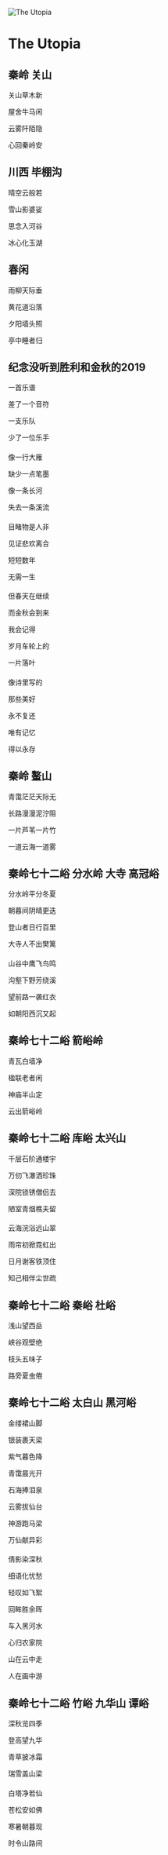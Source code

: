 ![The Utopia](https://github.com/thelou1s/thelou1s.github.io/blob/main/home-bg.jpg)

# The Utopia

#### 

## 秦岭 关山

关山草木新

屋舍牛马闲

云雾阡陌隐

心回秦岭安

####

## 川西 毕棚沟

晴空云般若

雪山影婆娑

思念入河谷

冰心化玉湖

####

## 春闲

雨柳天际垂

黄花道沿落

夕阳墙头照

亭中睡者归

####

## 纪念没听到胜利和金秋的2019

一首乐谱

差了一个音符

一支乐队

少了一位乐手

####

像一行大雁

缺少一点笔墨

像一条长河

失去一条溪流

####

目睹物是人非

见证悲欢离合

短短数年

无需一生

####

但春天在继续

而金秋会到来

我会记得

岁月车轮上的

一片落叶

####

像诗里写的

那些美好

永不复还

唯有记忆

得以永存

####

## 秦岭 鳌山

青霭茫茫天际无

长路漫漫泥泞阻

一片芦苇一片竹

一道云海一道雾

####

## 秦岭七十二峪 分水岭 大寺 高冠峪

分水岭平分冬夏

朝暮间阴晴更迭

登山者日行百里

大寺人不出樊篱

####

山谷中鹰飞鸟鸣

沟壑下野芳绕溪

望前路一袭红衣

如朝阳西沉又起

####

## 秦岭七十二峪 箭峪岭

青瓦白墙净

楹联老者闲

神庙半山定

云出箭峪岭

####

## 秦岭七十二峪 库峪 太兴山

千层石阶通楼宇

万仞飞瀑洒珍珠

深院锁锈僧侣去

陋室青烟樵夫留

####

云海浣浴远山翠

雨帘初掀霓虹出

日月谢客铁顶住

知己相伴尘世疏

####

## 秦岭七十二峪 秦峪 杜峪

浅山望西岳

峡谷观壁绝

枝头五味子

路旁夏虫倦

####

## 秦岭七十二峪 太白山 黑河峪

金缕裙山脚

银装裹天梁

紫气暮色降

青霭晨光开

石海捧泪泉

云雾拔仙台

神游跑马梁

万仙献异彩

####

倩影染深秋

细语化忧愁

轻叹如飞絮

回眸胜余晖

车入黑河水

心归农家院

山在云中走

人在画中游

####

## 秦岭七十二峪 竹峪 九华山 谭峪

深秋览四季

登高望九华

青草披冰霜

瑞雪盖山梁

####

白塔净若仙

苍松安如佛

寒暑朝暮现

时令山路间

####
